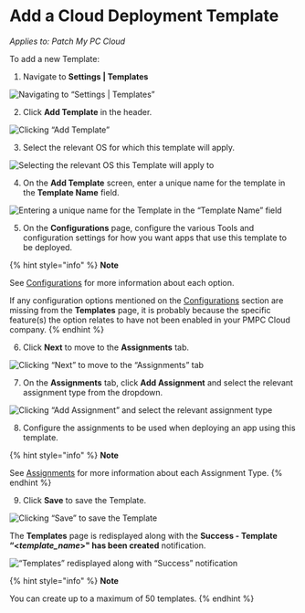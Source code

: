 # Add a Cloud Deployment Template

_Applies to: Patch My PC Cloud_

To add a new Template:

1. Navigate to **Settings | Templates**

![Navigating to “Settings | Templates”](../../../.gitbook/assets/image-\(2321\).png)

2. Click **Add Template** in the header.

![Clicking “Add Template”](../../../.gitbook/assets/image-\(2322\).png)

3. Select the relevant OS for which this template will apply.

![Selecting the relevant OS this Template will apply to](../../../.gitbook/assets/image-\(2611\).png)

4. On the **Add Template** screen, enter a unique name for the template in the **Template Name** field.

![Entering a unique name for the Template in the “Template Name” field](../../../.gitbook/assets/image-\(2609\).png)

5. On the **Configurations** page, configure the various Tools and configuration settings for how you want apps that use this template to be deployed.

{% hint style="info" %}
**Note**

See [Configurations](../../cloud-deployments/deploying-an-app-using-cloud/cloud-configurations-deployment-tab/) for more information about each option.

If any configuration options mentioned on the [Configurations](../../cloud-deployments/deploying-an-app-using-cloud/cloud-configurations-deployment-tab/) section are missing from the **Templates** page, it is probably because the specific feature(s) the option relates to have not been enabled in your PMPC Cloud company.
{% endhint %}

6. Click **Next** to move to the **Assignments** tab.

![Clicking “Next” to move to the “Assignments” tab](../../../.gitbook/assets/image-\(2610\).png)

7. On the **Assignments** tab, click **Add Assignment** and select the relevant assignment type from the dropdown.

![Clicking “Add Assignment” and select the relevant assignment type](../../../.gitbook/assets/image-\(2612\).png)

8. Configure the assignments to be used when deploying an app using this template.

{% hint style="info" %}
**Note**

See [Assignments](../../cloud-deployments/deploying-an-app-using-cloud/cloud-assignments-deployment-tab.md) for more information about each Assignment Type.
{% endhint %}

9. Click **Save** to save the Template.

![Clicking “Save” to save the Template](../../../.gitbook/assets/image-\(2613\).png)

The **Templates** page is redisplayed along with the **Success - Template “<**_**template\_name**_**>" has been created** notification.

![“Templates” redisplayed along with “Success” notification](../../../.gitbook/assets/image-\(2614\).png)

{% hint style="info" %}
**Note**

You can create up to a maximum of 50 templates.
{% endhint %}
